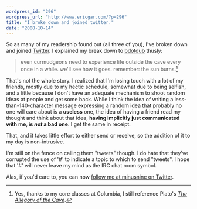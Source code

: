 ```yaml
---
wordpress_id: "296"
wordpress_url: "http://www.ericgar.com/?p=296"
title: "I broke down and joined twitter."
date: "2008-10-14"
---
```

So as many of my readership found out (all three of you), I've broken
down and joined [Twitter][twitter]. I explained my break down to
[bdotdub][] thusly:

[twitter]: http://twitter.com/home
[bdotdub]: http://bwong.net/

> even curmudgeons need to experience life outside the cave every once
> in a while. we'll see how it goes. remember: the sun burns.[^1]

[^1]: Yes, thanks to my core classes at Columbia, I still reference Plato's *[The Allegory of the Cave][all]*.

[all]: http://en.wikipedia.org/wiki/Allegory_of_the_cave

That's not the whole story. I realized that I'm losing touch with a
lot of my friends, mostly due to my hectic schedule, somewhat due to
being selfish, and a little because I don't have an adequate mechanism
to shoot random ideas at people and get some back. While I think
the idea of writing a less-than-140-character message expressing a
random idea that probably no one will care about is a **useless**
one, the idea of having a friend read my thought and think about
that idea, **having implicitly just communicated with me, is *not*
a bad one**. I get the same in receipt.

That, and it takes little effort to either send or receive, so the
addition of it to my day is non-intrusive.

I'm still on the fence on calling them "tweets" though. I do hate that
they've corrupted the use of '#' to indicate a topic to which to send
"tweets". I hope that '#' will never leave my mind as the IRC chat
room symbol.

Alas, if you'd care to, you can now [follow me at minusnine on
Twitter][follow].

[follow]: http://twitter.com/minusnine
